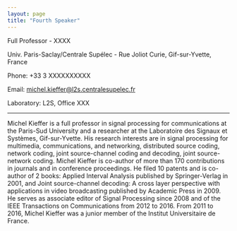 ```yaml
---
layout: page
title: "Fourth Speaker"
---
```


Full Professor - XXXX

Univ. Paris-Saclay/Centrale Supélec - Rue Joliot Curie, Gif-sur-Yvette, France

Phone: +33 3 XXXXXXXXXX

Email: michel.kieffer@l2s.centralesupelec.fr

Laboratory: L2S, Office XXX

---

Michel Kieffer is a full professor in signal processing for communications at the Paris-Sud University and a researcher at the Laboratoire des Signaux et Systèmes, Gif-sur-Yvette. His research interests are in signal processing for multimedia, communications, and networking, distributed source coding, network coding, joint source-channel coding and decoding, joint source-network coding. Michel Kieffer is co-author of more than 170 contributions in journals and in conference proceedings. He filed 10 patents and is co-author of 2 books: Applied Interval Analysis published by Springer-Verlag in 2001, and Joint source-channel decoding: A cross layer perspective with applications in video broadcasting published by Academic Press in 2009. He serves as associate editor of Signal Processing since 2008 and of the IEEE Transactions on Communications from 2012 to 2016. From 2011 to 2016, Michel Kieffer was a junior member of the Institut Universitaire de France.
